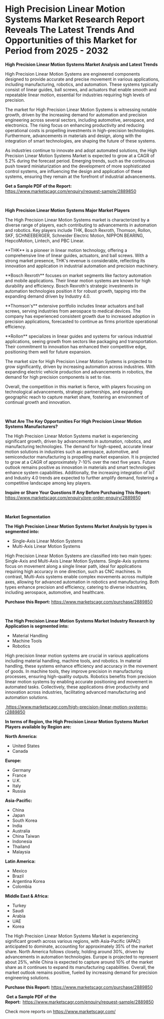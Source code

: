 <p><h1>High Precision Linear Motion Systems Market Research Report Reveals The Latest Trends And Opportunities of this Market for Period from 2025 - 2032</h1></p><p><strong>High Precision Linear Motion Systems Market Analysis and Latest Trends</strong></p>
<p><p>High Precision Linear Motion Systems are engineered components designed to provide accurate and precise movement in various applications, including manufacturing, robotics, and automation. These systems typically consist of linear guides, ball screws, and actuators that enable smooth and repeatable linear motion, essential for industries requiring high levels of precision.</p><p>The market for High Precision Linear Motion Systems is witnessing notable growth, driven by the increasing demand for automation and precision engineering across several sectors, including automotive, aerospace, and electronics. The rising focus on enhancing productivity and reducing operational costs is propelling investments in high-precision technologies. Furthermore, advancements in materials and design, along with the integration of smart technologies, are shaping the future of these systems.</p><p>As industries continue to innovate and adopt automated solutions, the High Precision Linear Motion Systems Market is expected to grow at a CAGR of 5.2% during the forecast period. Emerging trends, such as the continuous push toward miniaturization and the development of more sophisticated control systems, are influencing the design and application of these systems, ensuring they remain at the forefront of industrial advancements.</p></p>
<p><strong>Get a Sample PDF of the Report:&nbsp;</strong> <a href="https://www.marketscagr.com/enquiry/request-sample/2889850?utm_campaign=2520&utm_medium=2&utm_source=Github&utm_content=ia&utm_term=14032025&utm_id=high-precision-linear-motion-systems">https://www.marketscagr.com/enquiry/request-sample/2889850</a></p>
<p>&nbsp;</p>
<p><strong>High Precision Linear Motion Systems Major Market Players</strong></p>
<p><p>The High Precision Linear Motion Systems market is characterized by a diverse range of players, each contributing to advancements in automation and robotics. Key players include THK, Bosch Rexroth, Thomson, Rollon, SKF, SCHNEEBERGER, Schneider Electric Motion, NIPPON BEARING, HepcoMotion, Lintech, and PBC Linear.</p><p>**THK** is a pioneer in linear motion technology, offering a comprehensive line of linear guides, actuators, and ball screws. With a strong market presence, THK's revenue is considerable, reflecting its innovation and application in industrial automation and precision machinery.</p><p>**Bosch Rexroth** focuses on market segments like factory automation and mobile applications. Their linear motion systems are known for high durability and efficiency. Bosch Rexroth's strategic investments in automation technologies position it for robust growth, tapping into the expanding demand driven by Industry 4.0.</p><p>**Thomson's** extensive portfolio includes linear actuators and ball screws, serving industries from aerospace to medical devices. The company has experienced consistent growth due to increased adoption in precision applications, forecasted to continue as firms prioritize operational efficiency.</p><p>**Rollon** specializes in linear guides and systems for various industrial applications, seeing growth from sectors like packaging and transportation. Their commitment to innovation has enhanced their competitive edge, positioning them well for future expansion.</p><p>The market size for High Precision Linear Motion Systems is projected to grow significantly, driven by increasing automation across industries. With expanding electric vehicle production and advancements in robotics, the demand for high precision components is set to rise.</p><p>Overall, the competition in this market is fierce, with players focusing on technological advancements, strategic partnerships, and expanding geographic reach to capture market share, fostering an environment of continual growth and innovation.</p></p>
<p>&nbsp;</p>
<p><strong>What Are The Key Opportunities For High Precision Linear Motion Systems Manufacturers?</strong></p>
<p><p>The High Precision Linear Motion Systems market is experiencing significant growth, driven by advancements in automation, robotics, and manufacturing technologies. The demand for high-speed, accurate linear motion solutions in industries such as aerospace, automotive, and semiconductor manufacturing is propelling market expansion. It is projected to grow at a CAGR of approximately 7-10% over the next five years. Future outlook remains positive as innovation in materials and smart technologies enhance system capabilities. Additionally, the increasing integration of IoT and Industry 4.0 trends are expected to further amplify demand, fostering a competitive landscape among key players.</p></p>
<p><strong>Inquire or Share Your Questions If Any Before Purchasing This Report:</strong> <a href="https://www.marketscagr.com/enquiry/pre-order-enquiry/2889850?utm_campaign=2520&utm_medium=2&utm_source=Github&utm_content=ia&utm_term=14032025&utm_id=high-precision-linear-motion-systems">https://www.marketscagr.com/enquiry/pre-order-enquiry/2889850</a></p>
<p>&nbsp;</p>
<p><strong>Market Segmentation</strong></p>
<p><strong>The High Precision Linear Motion Systems Market Analysis by types is segmented into:</strong></p>
<p><ul><li>Single-Axis Linear Motion Systems</li><li>Multi-Axis Linear Motion Systems</li></ul></p>
<p><p>High Precision Linear Motion Systems are classified into two main types: Single-Axis and Multi-Axis Linear Motion Systems. Single-Axis systems focus on movement along a single linear path, ideal for applications requiring high accuracy in one direction, such as CNC machines. In contrast, Multi-Axis systems enable complex movements across multiple axes, allowing for advanced automation in robotics and manufacturing. Both types enhance precision and efficiency, catering to diverse industries, including aerospace, automotive, and healthcare.</p></p>
<p><strong>Purchase this Report:&nbsp;</strong><a href="https://www.marketscagr.com/purchase/2889850?utm_campaign=2520&utm_medium=2&utm_source=Github&utm_content=ia&utm_term=14032025&utm_id=high-precision-linear-motion-systems">https://www.marketscagr.com/purchase/2889850</a></p>
<p>&nbsp;</p>
<p><strong>The High Precision Linear Motion Systems Market Industry Research by Application is segmented into:</strong></p>
<p><ul><li>Material Handling</li><li>Machine Tools</li><li>Robotics</li></ul></p>
<p><p>High precision linear motion systems are crucial in various applications including material handling, machine tools, and robotics. In material handling, these systems enhance efficiency and accuracy in the movement of goods. In machine tools, they improve precision in manufacturing processes, ensuring high-quality outputs. Robotics benefits from precision linear motion systems by enabling accurate positioning and movement in automated tasks. Collectively, these applications drive productivity and innovation across industries, facilitating advanced manufacturing and automation solutions.</p></p>
<p><a href="https://www.marketscagr.com/high-precision-linear-motion-systems-r2889850?utm_campaign=2520&utm_medium=2&utm_source=Github&utm_content=ia&utm_term=14032025&utm_id=high-precision-linear-motion-systems">&nbsp;https://www.marketscagr.com/high-precision-linear-motion-systems-r2889850</a></p>
<p><strong>In terms of Region, the High Precision Linear Motion Systems Market Players available by Region are:</strong></p>
<p>
    <p> <strong> North America: </strong>
        <ul>
            <li>United States</li>
            <li>Canada</li>
        </ul>
        </p> 
    <p> <strong> Europe: </strong>
        <ul>
            <li>Germany</li>
            <li>France</li>
            <li>U.K.</li>
            <li>Italy</li>
            <li>Russia</li>
        </ul>
        </p> 
    <p> <strong> Asia-Pacific: </strong>
        <ul>
            <li>China</li>
            <li>Japan</li>
            <li>South Korea</li>
            <li>India</li>
            <li>Australia</li>
            <li>China Taiwan</li>
            <li>Indonesia</li>
            <li>Thailand</li>
            <li>Malaysia</li>
        </ul>
        </p> 
    <p> <strong> Latin America: </strong>
        <ul>
            <li>Mexico</li>
            <li>Brazil</li>
            <li>Argentina Korea</li>
            <li>Colombia</li>
        </ul>
        </p> 
    <p> <strong> Middle East & Africa: </strong>
        <ul>
            <li>Turkey</li>
            <li>Saudi</li>
            <li>Arabia</li>
            <li>UAE</li>
            <li>Korea</li>
        </ul>
    </p>
    </p>
<p><p>The High Precision Linear Motion Systems Market is experiencing significant growth across various regions, with Asia-Pacific (APAC) anticipated to dominate, accounting for approximately 35% of the market share. North America follows closely, holding around 30%, driven by advancements in automation technologies. Europe is projected to represent about 25%, while China is expected to capture around 10% of the market share as it continues to expand its manufacturing capabilities. Overall, the market outlook remains positive, fueled by increasing demand for precision engineering solutions.</p></p>
<p><strong>Purchase this Report: </strong><a href="https://www.marketscagr.com/purchase/2889850?utm_campaign=2520&utm_medium=2&utm_source=Github&utm_content=ia&utm_term=14032025&utm_id=high-precision-linear-motion-systems">https://www.marketscagr.com/purchase/2889850</a></p>
<p>&nbsp;<strong>Get a Sample PDF of the Report:&nbsp;&nbsp;</strong><a href="https://www.marketscagr.com/enquiry/request-sample/2889850?utm_campaign=2520&utm_medium=2&utm_source=Github&utm_content=ia&utm_term=14032025&utm_id=high-precision-linear-motion-systems">https://www.marketscagr.com/enquiry/request-sample/2889850</a></p>
<p><strong></strong></p>
<p>Check more reports on <a href="https://www.marketscagr.com/?utm_campaign=2520&utm_medium=2&utm_source=Github&utm_content=ia&utm_term=14032025&utm_id=high-precision-linear-motion-systems">https://www.marketscagr.com/</a></p>